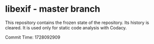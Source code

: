 # libexif - master branch

This repository contains the frozen state of the repository.
Its history is cleared. It is used only for static code
analysis with Codacy.

Commit Time: 1728092909